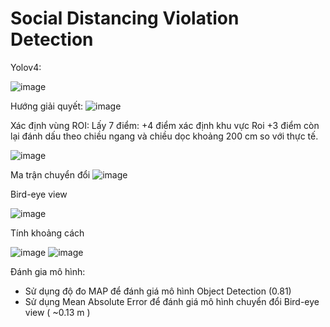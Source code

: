 # Social Distancing Violation Detection

Yolov4: 

![image](https://user-images.githubusercontent.com/62682595/131688303-b245c4ac-c573-4262-8781-914c0b1fac78.png)

Hướng giải quyết:
![image](https://user-images.githubusercontent.com/62682595/131688446-e94975a6-2567-4484-a3e9-9edb3bf2d84d.png)

 Xác định vùng ROI:
   Lấy 7 điểm: 
    +4 điểm xác định khu vực Roi
    +3 điểm còn lại đánh dấu theo chiều ngang và chiều dọc khoảng 200 cm so với thực tế.    
    
 ![image](https://user-images.githubusercontent.com/62682595/131688631-aa549ed9-b10a-4a6e-ae88-598a8ca7942c.png)

   Ma trận chuyển đổi
 ![image](https://user-images.githubusercontent.com/62682595/131689248-686f23b3-2abc-4bb4-a867-5322c01cad64.png)
 
   Bird-eye view
   
 ![image](https://user-images.githubusercontent.com/62682595/131689417-efda15fc-0bd1-4dae-a008-4a3d29a3451a.png)
 
   Tính khoảng cách
   
 ![image](https://user-images.githubusercontent.com/62682595/131689763-f6272f5d-0dc0-4cde-8c61-93ef327b7ad6.png)
 ![image](https://user-images.githubusercontent.com/62682595/131689780-27199ab2-7e72-49ef-a9cd-9be85fe7af81.png)

Đánh gia mô hình: 

  - Sử dụng độ đo MAP để đánh giá mô hình Object Detection (0.81)
  - Sử dụng Mean Absolute Error để đánh giá mô hình chuyển đổi Bird-eye view ( ~0.13 m )








